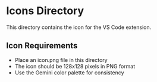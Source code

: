 # Icons Directory

This directory contains the icon for the VS Code extension.

## Icon Requirements

- Place an icon.png file in this directory
- The icon should be 128x128 pixels in PNG format
- Use the Gemini color palette for consistency